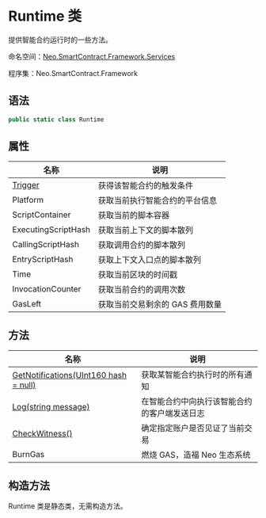 # Runtime 类

提供智能合约运行时的一些方法。

命名空间：[Neo.SmartContract.Framework.Services](index.md)

程序集：Neo.SmartContract.Framework

## 语法

```cs
public static class Runtime
```

## 属性

| 名称                            | 说明                         |
| ----------------------------- | -------------------------- |
| [Trigger](Trigger.md) | 获得该智能合约的触发条件 |
| Platform | 获取当前执行智能合约的平台信息 |
| ScriptContainer | 获取当前的脚本容器 |
| ExecutingScriptHash | 获取当前上下文的脚本散列 |
| CallingScriptHash | 获取调用合约的脚本散列 |
| EntryScriptHash | 获取上下文入口点的脚本散列 |
| Time | 获取当前区块的时间戳 |
| InvocationCounter | 获取当前合约的调用次数 |
| GasLeft | 获取当前交易剩余的 GAS 费用数量 |


## 方法

| 名称                                                         | 说明                                         |
| ------------------------------------------------------------ | -------------------------------------------- |
| [GetNotifications(UInt160 hash = null)](GetNotifications.md) | 获取某智能合约执行时的所有通知               |
| [Log(string message)](Log.md)                        | 在智能合约中向执行该智能合约的客户端发送日志 |
| [CheckWitness()](CheckWitness.md)                    | 确定指定账户是否见证了当前交易               |
| BurnGas                                                      | 燃烧 GAS，造福 Neo 生态系统                  |

## 构造方法

Runtime 类是静态类，无需构造方法。
